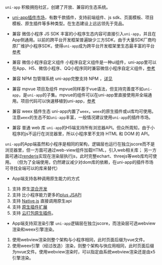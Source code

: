 
`uni-app` 积极拥抱社区，创建了开放、兼容的生态系统。

- [uni-app插件市场](https://ext.dcloud.net.cn)，有数千款插件，支持前端组件、js sdk、页面模板、项目模板、原生插件等多种类型。在生态建设上远远领先于竞品。

- 兼容 微信小程序 JS SDK
丰富的小程序生态内容可直接引入`uni-app`，并且在App侧通用。以前的跨平台开发框架普遍缺少三方SDK，由于大量SDK厂商均原厂维护小程序SDK，使得`uni-app`成为跨平台开发框架里生态最丰富的平台[参考](https://ask.dcloud.net.cn/article/35070)

- 兼容 微信小程序自定义组件
小程序自定义组件是一种ui组件，uni-app里可以在App、H5、微信小程序、QQ小程序同时兼容微信小程序自定义组件，[参考](https://uniapp.dcloud.io/frame?id=小程序组件支持)

- 兼容 NPM 包管理系统
uni-app完整支持 NPM ，[详见](https://uniapp.dcloud.io/frame?id=npm%E6%94%AF%E6%8C%81)

- 兼容 mpvue 项目及组件
mpvue同样基于vue语法，但支持完善度不如`uni-app`，是`uni-app`的子集。mpvue的组件可以在uni-app里直接使用并全端通用。项目代码可以快速移植到uni-app，[参考](https://ask.dcloud.net.cn/article/34945)

- 兼容 weex 插件生态
uni-app内置了`weex`，`weex`的原生插件或ui库均可使用。注意`weex`的生态不如`uni-app`丰富，一般情况建议使用`uni-app`的插件市场。

- 兼容 普通 web 库
`uni-app`的H5端支持所有浏览器API。但众所周知，由于小程序的js不运行在浏览器里，所以小程序里不支持 HTML 和 DOM 的 API。

`uni-app`的App端虽然和小程序是相同的架构，逻辑层也运行在独立jscore而不是浏览器里，但一方面可通过web-view组件加载HTML，引入web相关库；
另一方面可通过[renderjs](/tutorial/renderjs.md)实现在渲染层执行js，此时完整echart、threejs等web库均可使用。
（但为了全端使用，仍然建议减少对dom库的依赖，在uni-app的插件市场可寻找全端可以的库来替代）

- App端支持各种调用原生能力的方式
1. 支持 原生[混合开发](hybrid)
2. 支持 比小程序能力更多的[plus JSAPI](http://www.html5plus.org/doc/h5p.html)
3. 支持 [Native.js](https://ask.dcloud.net.cn/docs/#//ask.dcloud.net.cn/article/88) 直接调用原生api
4. 支持 [原生插件扩展](https://ask.dcloud.net.cn/article/35428)
5. 支持 [云打包原生插件](https://ask.dcloud.net.cn/article/35412)。

- App端支持双渲染引擎
`uni-app`逻辑层在独立jscore，而渲染层可选webview渲染和weex引擎渲染。
1. 使用webview渲染则整个架构与小程序相同，此时页面后缀为vue文件。
2. 使用weex引擎（经过改造）渲染，则整个架构与快应用相同，此时页面后缀为nvue文件。使用webview渲染时，可以指定由系统webview渲染还是由x5引擎渲染。

